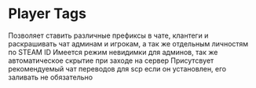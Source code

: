 # Player Tags
Позволяет ставить различные префиксы в чате, клантеги и раскрашивать чат админам и игрокам, а так же отдельным личностям по STEAM ID
Имеется режим невидимки для админов, так же автоматическое скрытие при заходе на сервер
Присутсвует рекомендуемый чат переводов для scp если он установлен, его заливать не обязательно
